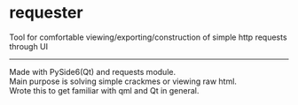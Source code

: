 # requester
Tool for comfortable viewing/exporting/construction of simple http requests through UI

---

Made with PySide6(Qt) and requests module.<br>
Main purpose is solving simple crackmes or viewing raw html.<br>
Wrote this to get familiar with qml and Qt in general.
